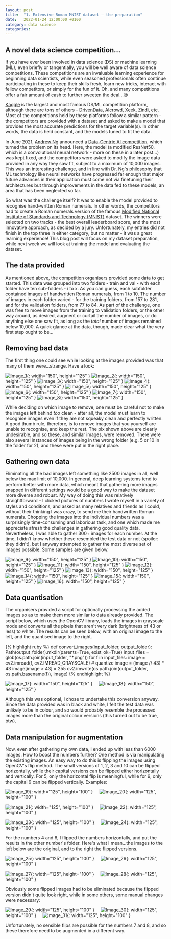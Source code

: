 ```yaml
---
layout: post
title:  "1. Extensive Roman MNIST dataset – the preparation"
date:   2022-01-24 12:00:00 +0100
category: data science
categories:
---
```

## A novel data science competition...

If you have ever been involved in data science (DS) or machine learning (ML), even briefly or tangentially, you will be well aware of data science competitions. These competitions are an invaluable learning experience for beginning data scientists, while even seasoned professionals often continue participating in these to keep their skills fresh, learn new tricks, interact with fellow competitors, or simply for the fun of it. Oh, and many competitions offer a fair amount of cash to further sweeten the deal...:wink:

[Kaggle](https://www.kaggle.com/competitions) is the largest and most famous DS/ML competition platform, although there are tons of others - [DrivenData](https://www.drivendata.org/competitions/), [AIcrowd](https://www.aicrowd.com/challenges), [Xeek](https://xeek.ai/challenges), [Zindi](https://zindi.africa/competitions), etc. Most of the competitions held by these platforms follow a similar pattern - the competitors are provided with a dataset and asked to make a model that provides the most accurate predictions for the target variable(s). In other words, the data is held constant, and the models tuned to fit the data.

In June 2021, [Andrew Ng](https://en.wikipedia.org/wiki/Andrew_Ng) announced a [Data-Centric AI competition](https://https-deeplearning-ai.github.io/data-centric-comp/), which turned the problem on its head. Here, the model (a modified ResNet50, which is a convolutional neural network - more on these in a later post...) was kept fixed, and the competitors were asked to modify the image data provided in any way they saw fit, subject to a maximum of 10,000 images. This was an interesting challenge, and in line with Dr. Ng's philosophy that ML technology like neural networks have progressed far enough that major future advances in their application must come not via finetuning their architectures but through improvements in the data fed to these models, an area that has been neglected so far.

So what was the challenge itself? It was to enable the model provided to recognise hand-written Roman numerals. In other words, the competitors had to create a Roman numerals version of the famous [Modified National Institute of Standards and Technology (MNIST)](https://en.wikipedia.org/wiki/MNIST_database) dataset. The winners were selected on two tracks - the best overall leaderboard score, and the most innovative approach, as decided by a jury. Unfortunately, my entries did not finish in the top three in either category, but no matter - it was a great learning experience! This blog post will focus on my dataset preparation, while next week we will look at training the model and evaluating the dataset.

## The data provided

As mentioned above, the competition organisers provided some data to get started. This data was grouped into two folders - train and val - with each folder have ten sub-folders - i to x. As you can guess, each subfolder contained images of handwritten Roman numerals, from 1 to 10. The number of images in each folder varied - for the training folders, from 157 to 281, and for the validation folders, from 77 to 84. As part of the challenge, one was free to move images from the training to validation folders, or the other way around, as desired, augment or curtail the number of images, or do anything else one saw fit, as long as the _total_ number of images remained below 10,000. A quick glance at the data, though, made clear what the very first step ought to be...

## Removing bad data

The first thing one could see while looking at the images provided was that many of them were...strange. Have a look:

![Image_1](/agneev-blog/assets/img/img_1_1.png?raw=true){: width="150", height="125" }
![Image_2](/agneev-blog/assets/img/img_1_2.png?raw=true){: width="150", height="125" }
![Image_3](/agneev-blog/assets/img/img_1_3.png?raw=true){: width="150", height="125" }
![Image_4](/agneev-blog/assets/img/img_1_4.png?raw=true){: width="150", height="125" }
![Image_5](/agneev-blog/assets/img/img_1_5.png?raw=true){: width="150", height="125" }
![Image_6](/agneev-blog/assets/img/img_1_6.png?raw=true){: width="150", height="125" }
![Image_7](/agneev-blog/assets/img/img_1_7.png?raw=true){: width="150", height="125" }
![Image_8](/agneev-blog/assets/img/img_1_8.png?raw=true){: width="150", height="125" }

While deciding on which image to remove, one must be careful not to make the images left behind _too_ clean - after all, the model must learn to recognise images even if they are not squeaky clean and perfectly written. A good thumb rule, therefore, is to remove images that you yourself are unable to recognise, and keep the rest. The pix shown above are clearly undesirable, and so these, and similar images, were removed. There were also several instances of images being in the wrong folder (e.g. 5 or 10 in the folder for 2), and these were put in the right place.

## Gathering own data

Eliminating all the bad images left something like 2500 images in all, well below the max limit of 10,000. In general, deep learning systems tend to perform better with more data, which meant that gathering more images snapped in different settings would be a good way to make the dataset more diverse and robust. My way of doing this was relatively straightforward – I clicked pictures of numbers I wrote myself in a variety of styles and conditions, and asked as many relatives and friends as I could, without their thinking I was crazy, to send me their handwritten Roman numerals. Chopping the images into the individual numbers was a surprisingly time-consuming and laborious task, and one which made me appreciate afresh the challenges in gathering good quality data. Nevertheless, I was able to gather 300+ images for each number. At the time, I didn’t know whether these resembled the test data or not (spoiler: they didn't), but I anyway attempted to gather the most diverse set of images possible. Some samples are given below.

![Image_9](/agneev-blog/assets/img/img_1_9.png?raw=true){: width="150", height="125" }
![Image_10](/agneev-blog/assets/img/img_1_10.png?raw=true){: width="150", height="125" }
![Image_11](/agneev-blog/assets/img/img_1_11.png?raw=true){: width="150", height="125" }
![Image_12](/agneev-blog/assets/img/img_1_12.png?raw=true){: width="150", height="125" }
![Image_13](/agneev-blog/assets/img/img_1_13.png?raw=true){: width="150", height="125" }
![Image_14](/agneev-blog/assets/img/img_1_14.png?raw=true){: width="150", height="125" }
![Image_15](/agneev-blog/assets/img/img_1_15.png?raw=true){: width="150", height="125" }
![Image_16](/agneev-blog/assets/img/img_1_16.png?raw=true){: width="150", height="125" }

## Data quantisation

The organisers provided a script for optionally processing the added images so as to make them more similar to data already provided. The script below, which uses the OpenCV library, loads the images in grayscale mode and converts all the pixels that aren't very dark (brightness of 43 or less) to white. The results can be seen below, with an original image to the left, and the quantised image to the right.

{% highlight ruby %}
def convert_images(input_folder, output_folder):
    Path(output_folder).mkdir(parents=True, exist_ok=True)
    input_files = glob(os.path.join(input_folder, "*.png"))
    for f in input_files:
        image = cv2.imread(f, cv2.IMREAD_GRAYSCALE)
        # quantize
        image = (image // 43) * 43
        image[image > 43] = 255
        cv2.imwrite(os.path.join(output_folder, os.path.basename(f)), image)
{% endhighlight %}

![Image_17](/agneev-blog/assets/img/img_1_17.png?raw=true){: width="150", height="125" }&nbsp;&nbsp;&nbsp;&nbsp;
![Image_18](/agneev-blog/assets/img/img_1_18.png?raw=true){: width="150", height="125" }

Although this was optional, I chose to undertake this conversion anyway. Since the data provided was in black and white, I felt the test data was unlikely to be in colour, and so would probably resemble the processed images more than the original colour versions (this turned out to be true, btw).

## Data manipulation for augmentation

Now, even after gathering my own data, I ended up with less than 6000 images. How to boost the numbers further? One method is via manipulating the existing images. An easy way to do this is flipping the images using OpenCV's flip method. The small versions of 1, 2, 3 and 10 can be flipped horizontally, while their capital versions can be flipped either horizontally and vertically. For 5, only the horizontal flip is meaningful, while for 9, only the capital 9 can be flipped vertically. Examples:

![Image_19](/agneev-blog/assets/img/img_1_19.png?raw=true){: width="125", height="100" }&nbsp;&nbsp;&nbsp;&nbsp;
![Image_20](/agneev-blog/assets/img/img_1_20.png?raw=true){: width="125", height="100" }

![Image_21](/agneev-blog/assets/img/img_1_21.png?raw=true){: width="125", height="100" }&nbsp;&nbsp;&nbsp;&nbsp;
![Image_22](/agneev-blog/assets/img/img_1_22.png?raw=true){: width="125", height="100" }

![Image_23](/agneev-blog/assets/img/img_1_23.png?raw=true){: width="125", height="100" }&nbsp;&nbsp;&nbsp;&nbsp;
![Image_24](/agneev-blog/assets/img/img_1_24.png?raw=true){: width="125", height="100" }

For the numbers 4 and 6, I flipped the numbers horizontally, and put the results in the other number's folder. Here's what I mean...the images to the left below are the original, and to the right the flipped versions.

![Image_25](/agneev-blog/assets/img/img_1_25.png?raw=true){: width="125", height="100" }&nbsp;&nbsp;&nbsp;&nbsp;
![Image_26](/agneev-blog/assets/img/img_1_26.png?raw=true){: width="125", height="100" }

![Image_27](/agneev-blog/assets/img/img_1_27.png?raw=true){: width="125", height="100" }&nbsp;&nbsp;&nbsp;&nbsp;
![Image_28](/agneev-blog/assets/img/img_1_28.png?raw=true){: width="125", height="100" }

Obviously some flipped images had to be eliminated because the flipped version didn't quite look right, while in some others, some manual changes were necessary:

![Image_29](/agneev-blog/assets/img/img_1_29.png?raw=true){: width="125", height="100" }&nbsp;&nbsp;&nbsp;&nbsp;
![Image_30](/agneev-blog/assets/img/img_1_30.png?raw=true){: width="125", height="100" }&nbsp;&nbsp;&nbsp;&nbsp;
![Image_31](/agneev-blog/assets/img/img_1_31.png?raw=true){: width="125", height="100" }

Unfortunately, no sensible flips are possible for the numbers 7 and 8, and so these therefore need to be augmented in a different way.
